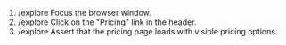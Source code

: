 1. /explore Focus the browser window.
2. /explore Click on the "Pricing" link in the header.
3. /explore Assert that the pricing page loads with visible pricing options.